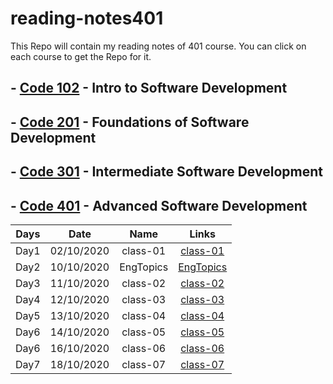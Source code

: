 # reading-notes401

This Repo will contain my reading notes of 401 course.
You can click on each course to get the Repo for it.

## - [Code 102](https://github.com/sayefdeen/reading-notes) - Intro to Software Development

## - [Code 201](https://github.com/sayefdeen/reading-notes201) - Foundations of Software Development

## - [Code 301](https://github.com/sayefdeen/reading-notes301) - Intermediate Software Development

## - [Code 401](https://sayefdeen.github.io/reading-notes401) - Advanced Software Development

| Days |    Date    |   Name    |                                Links                                |
| :--: | :--------: | :-------: | :-----------------------------------------------------------------: |
| Day1 | 02/10/2020 | class-01  |  [class-01](https://sayefdeen.github.io/reading-notes401/class-01)  |
| Day2 | 10/10/2020 | EngTopics | [EngTopics](https://sayefdeen.github.io/reading-notes401/engtopics) |
| Day3 | 11/10/2020 | class-02  |  [class-02](https://sayefdeen.github.io/reading-notes401/class-02)  |
| Day4 | 12/10/2020 | class-03  |  [class-03](https://sayefdeen.github.io/reading-notes401/class-03)  |
| Day5 | 13/10/2020 | class-04  |  [class-04](https://sayefdeen.github.io/reading-notes401/class-04)  |
| Day6 | 14/10/2020 | class-05  |  [class-05](https://sayefdeen.github.io/reading-notes401/class-05)  |
| Day6 | 16/10/2020 | class-06  |  [class-06](https://sayefdeen.github.io/reading-notes401/class-06)  |
| Day7 | 18/10/2020 | class-07  |  [class-07](https://sayefdeen.github.io/reading-notes401/class-07)  |
